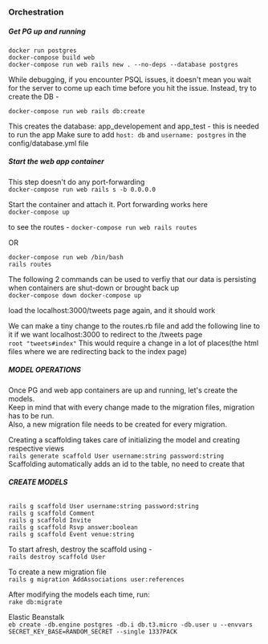 ### **Orchestration**

##### Get PG up and running
```
docker run postgres  
docker-compose build web  
docker-compose run web rails new . --no-deps --database postgres  
```  

While debugging, if you encounter PSQL issues, it doesn't mean you wait for the server
to come up each time before you hit the issue. Instead, try to create the DB -   

`docker-compose run web rails db:create`

This creates the database: app_developement and app_test - this is needed to run the app
Make sure to add `host: db` and `username: postgres` in the config/database.yml file

##### Start the web app container  

This step doesn't do any port-forwarding  
`docker-compose run web rails s -b 0.0.0.0`

Start the container and attach it. Port forwarding works here  
`docker-compose up`

to see the routes - 
`docker-compose run web rails routes`

OR 
```
docker-compose run web /bin/bash    
rails routes
```

The following 2 commands can be used to verfiy that our data is persisting when containers are 
shut-down or brought back up  
`docker-compose down
docker-compose up`

load the localhost:3000/tweets page again, and it should work  

We can make a tiny change to the routes.rb file and add the following line to it if we want localhost:3000 to redirect
to the /tweets page  
`root "tweets#index"`
This would require a change in a lot of places(the html files where we are redirecting back to the index page)  

##### MODEL OPERATIONS

Once PG and web app containers are up and running, let's create the models.  
Keep in mind that with every change made to the migration files, migration has to be run.  
Also, a new migration file needs to be created for every migration.  

Creating a scaffolding takes care of initializing the model and creating respective views   
`rails generate scaffold User username:string password:string`  
Scaffolding automatically adds an id to the table, no need to create that 


###### **CREATE MODELS** 
```
rails g scaffold User username:string password:string  
rails g scaffold Comment 
rails g scaffold Invite 
rails g scaffold Rsvp answer:boolean
rails g scaffold Event venue:string
```

To start afresh, destroy the scaffold using -  
`
rails destroy scaffold User
`

To create a new migration file  
`
rails g migration AddAssociations user:references
`  

After modifying the models each time, run:  
`
rake db:migrate
`

Elastic Beanstalk  
`
eb create -db.engine postgres -db.i db.t3.micro -db.user u --envvars SECRET_KEY_BASE=RANDOM_SECRET --single 1337PACK
`

